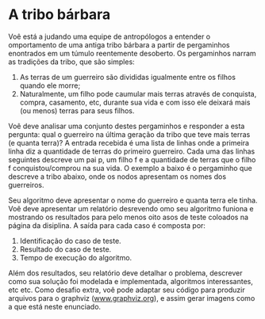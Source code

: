 # A tribo bárbara

Voê está a judando uma equipe de antropólogos a entender o omportamento de uma antiga
tribo bárbara a partir de pergaminhos enontrados em um túmulo reentemente desoberto. Os
pergaminhos narram as tradições da tribo, que são simples:

1. As terras de um guerreiro são divididas igualmente entre os filhos quando ele morre;
2. Naturalmente, um filho pode caumular mais terras através de conquista, compra, casamento,
etc, durante sua vida e com isso ele deixará mais (ou menos) terras para seus filhos.

Voê deve analisar uma conjunto destes pergaminhos e responder a esta pergunta: qual o guerreiro
na última geração da tribo que teve mais terras (e quanta terra)?
A entrada recebida é uma lista de linhas onde a primeira linha diz a quantidade
de terras do primeiro guerreiro. Cada uma das linhas seguintes 
descreve um pai p, um filho f e a quantidade de terras que o filho f conquistou/comprou 
na sua vida. O exemplo a baixo é o pergaminho que descreve a tribo abaixo, onde os nodos apresentam
os nomes dos guerreiros.

Seu algoritmo deve apresentar o nome do guerreiro e quanta terra ele tinha. Voê deve apresentar um relatório desrevendo omo seu algoritmo funiona e mostrando os resultados para pelo menos oito  asos de teste coloados na página da disiplina. A saída para cada caso é composta por:

1. Identificação do caso de teste.
2. Resultado do caso de teste.
3. Tempo de execução do algoritmo.

Além dos resultados, seu relatório deve detalhar o problema, descrever como sua solução foi modelada e implementada, algoritmos interessantes, etc etc. Como desafio extra, voê pode adaptar
seu código para produzir arquivos para o graphviz (www.graphviz.org), e assim gerar imagens
como a que está neste enunciado.
